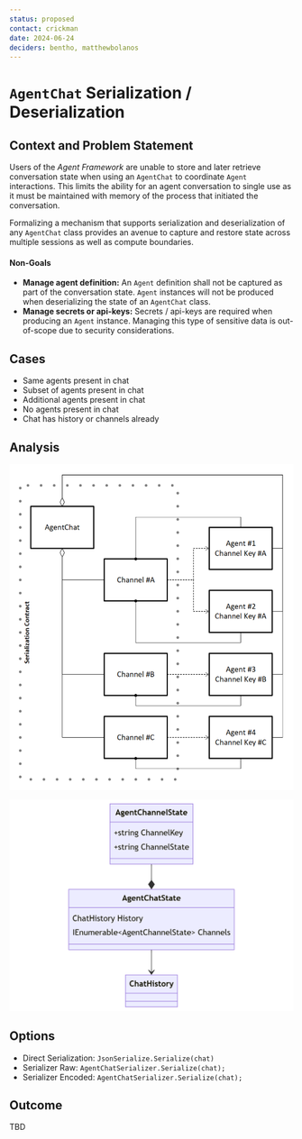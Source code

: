 ```yaml
---
status: proposed
contact: crickman
date: 2024-06-24
deciders: bentho, matthewbolanos
---
```


# `AgentChat` Serialization / Deserialization

## Context and Problem Statement
Users of the _Agent Framework_ are unable to store and later retrieve conversation state when using an `AgentChat` to coordinate `Agent` interactions.  This limits the ability for an agent conversation to single use as it must be maintained with memory of the process that initiated the conversation.

Formalizing a mechanism that supports serialization and deserialization of any `AgentChat` class provides an avenue to capture and restore state across multiple sessions as well as compute boundaries.

#### Non-Goals
- **Manage agent definition:** An `Agent` definition shall not be captured as part of the conversation state.  `Agent` instances will not be produced when deserializing the state of an `AgentChat` class.
- **Manage secrets or api-keys:** Secrets / api-keys are required when producing an `Agent` instance.  Managing this type of sensitive data is out-of-scope due to security considerations.

## Cases
- Same agents present in chat
- Subset of agents present in chat
- Additional agents present in chat
- No agents present in chat
- Chat has history or channels already

## Analysis

![AgentChat Relationships](diagrams/agentchat-relationships.png)

![AgentChat State](diagrams/agentchat-state.png)


## Options

- Direct Serialization: `JsonSerialize.Serialize(chat)`
- Serializer Raw: `AgentChatSerializer.Serialize(chat);`
- Serializer Encoded: `AgentChatSerializer.Serialize(chat);`

## Outcome

TBD
